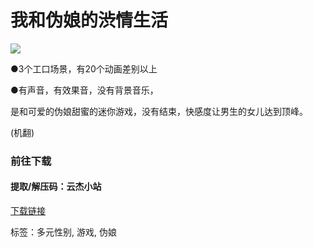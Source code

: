 # 我和伪娘的渋情生活

![](/wp-content/uploads/2022/01/94016392a5d2a34a36edef21a422fdaf.jpg)

●3个工口场景，有20个动画差别以上

●有声音，有效果音，没有背景音乐，

是和可爱的伪娘甜蜜的迷你游戏，没有结束，快感度让男生的女儿达到顶峰。

(机翻)

### 前往下载

#### 提取/解压码：云杰小站

[下载链接](https://wp2.ailoli.us/Game/伪娘_日记/)

标签：多元性别, 游戏, 伪娘